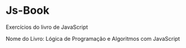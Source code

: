 # Js-Book
 Exercícios do livro de JavaScript

Nome do Livro:
Lógica de Programação e Algoritmos com JavaScript